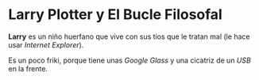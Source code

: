 # Larry Plotter y El Bucle Filosofal

**Larry** es un niño huerfano que vive con sus tios
que le tratan mal (le hace usar *Internet Explorer*).

Es un poco friki, porque tiene unas *Google Glass* 
y una cicatriz de un *USB* en la frente.

